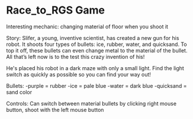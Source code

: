 # Race_to_RGS Game
Interesting mechanic: changing material of floor when you shoot it

Story:
Slifer, a young, inventive scientist, has created a new gun for his robot. It shoots four types of bullets: ice, rubber, water, and quicksand. To top it off, these bullets can even change metal to the material of the bullet. All that’s left now is to the test this crazy invention of his!

He's placed his robot in a dark maze with only a small light. Find the light switch as quickly as possible so you can find your way out!

Bullets:
-purple = rubber
-ice = pale blue
-water = dark blue
-quicksand = sand color

Controls:
Can switch between material bullets by clicking right mouse button, shoot with the left mouse button

